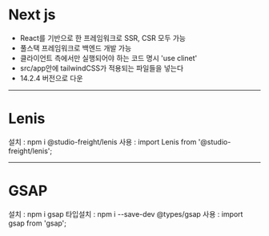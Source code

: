 # Next js
 
- React를 기반으로 한 프레임워크로 SSR, CSR 모두 가능
- 풀스택 프레임워크로 백엔드 개발 가능
- 클라이언트 측에서만 실행되어야 하는 코드 명시
'use clinet'
- src/app안에 tailwindCSS가 적용되는 파일들을 넣는다
- 14.2.4 버전으로 다운

---

# Lenis

설치 : npm i @studio-freight/lenis
사용 : import Lenis from '@studio-freight/lenis';

---

# GSAP

설치 : npm i gsap
타입설치 : npm i --save-dev @types/gsap
사용 : import gsap from 'gsap';